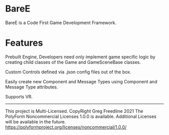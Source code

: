 ﻿# BareE

BareE is a Code First Game Development Framework. 

# Features

Prebuilt Engine, Developers need only implement game specific logic by creating child classes of the Game and GameSceneBase classes.

Custom Controls defined via .json config files out of the box.

Easily create new Component and Message Types using Component and Message Type attributes.



Supports VR.

***

This project is Multi-Licensed.
CopyRight Greg Freedline 2021
The PolyForm Noncommercial Licenses 1.0.0 is available. 
Additional Licenses will be available in the future.
https://polyformproject.org/licenses/noncommercial/1.0.0/
